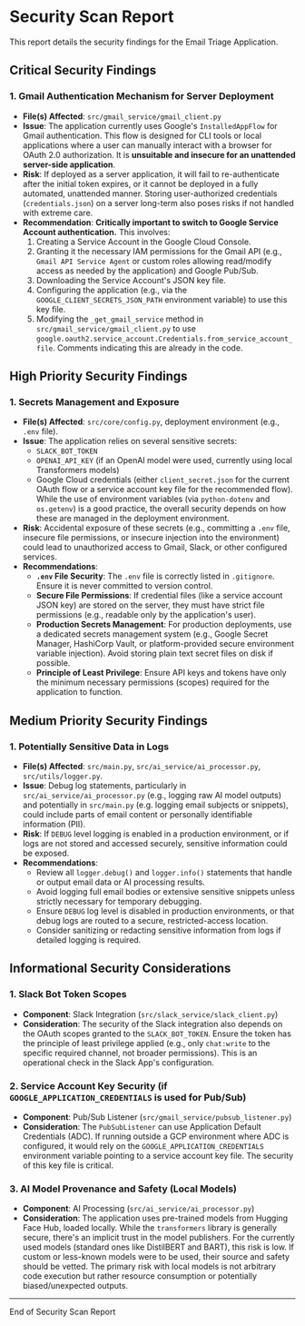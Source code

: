 # Security Scan Report

This report details the security findings for the Email Triage Application.

## Critical Security Findings

### 1. Gmail Authentication Mechanism for Server Deployment
*   **File(s) Affected**: `src/gmail_service/gmail_client.py`
*   **Issue**: The application currently uses Google's `InstalledAppFlow` for Gmail authentication. This flow is designed for CLI tools or local applications where a user can manually interact with a browser for OAuth 2.0 authorization. It is **unsuitable and insecure for an unattended server-side application**.
*   **Risk**: If deployed as a server application, it will fail to re-authenticate after the initial token expires, or it cannot be deployed in a fully automated, unattended manner. Storing user-authorized credentials (`credentials.json`) on a server long-term also poses risks if not handled with extreme care.
*   **Recommendation**: **Critically important to switch to Google Service Account authentication.** This involves:
    1.  Creating a Service Account in the Google Cloud Console.
    2.  Granting it the necessary IAM permissions for the Gmail API (e.g., `Gmail API Service Agent` or custom roles allowing read/modify access as needed by the application) and Google Pub/Sub.
    3.  Downloading the Service Account's JSON key file.
    4.  Configuring the application (e.g., via the `GOOGLE_CLIENT_SECRETS_JSON_PATH` environment variable) to use this key file.
    5.  Modifying the `_get_gmail_service` method in `src/gmail_service/gmail_client.py` to use `google.oauth2.service_account.Credentials.from_service_account_file`. Comments indicating this are already in the code.

## High Priority Security Findings

### 1. Secrets Management and Exposure
*   **File(s) Affected**: `src/core/config.py`, deployment environment (e.g., `.env` file).
*   **Issue**: The application relies on several sensitive secrets:
    *   `SLACK_BOT_TOKEN`
    *   `OPENAI_API_KEY` (if an OpenAI model were used, currently using local Transformers models)
    *   Google Cloud credentials (either `client_secret.json` for the current OAuth flow or a service account key file for the recommended flow).
    While the use of environment variables (via `python-dotenv` and `os.getenv`) is a good practice, the overall security depends on how these are managed in the deployment environment.
*   **Risk**: Accidental exposure of these secrets (e.g., committing a `.env` file, insecure file permissions, or insecure injection into the environment) could lead to unauthorized access to Gmail, Slack, or other configured services.
*   **Recommendations**:
    *   **`.env` File Security**: The `.env` file is correctly listed in `.gitignore`. Ensure it is never committed to version control.
    *   **Secure File Permissions**: If credential files (like a service account JSON key) are stored on the server, they must have strict file permissions (e.g., readable only by the application's user).
    *   **Production Secrets Management**: For production deployments, use a dedicated secrets management system (e.g., Google Secret Manager, HashiCorp Vault, or platform-provided secure environment variable injection). Avoid storing plain text secret files on disk if possible.
    *   **Principle of Least Privilege**: Ensure API keys and tokens have only the minimum necessary permissions (scopes) required for the application to function.

## Medium Priority Security Findings

### 1. Potentially Sensitive Data in Logs
*   **File(s) Affected**: `src/main.py`, `src/ai_service/ai_processor.py`, `src/utils/logger.py`.
*   **Issue**: Debug log statements, particularly in `src/ai_service/ai_processor.py` (e.g., logging raw AI model outputs) and potentially in `src/main.py` (e.g. logging email subjects or snippets), could include parts of email content or personally identifiable information (PII).
*   **Risk**: If `DEBUG` level logging is enabled in a production environment, or if logs are not stored and accessed securely, sensitive information could be exposed.
*   **Recommendations**:
    *   Review all `logger.debug()` and `logger.info()` statements that handle or output email data or AI processing results.
    *   Avoid logging full email bodies or extensive sensitive snippets unless strictly necessary for temporary debugging.
    *   Ensure `DEBUG` log level is disabled in production environments, or that debug logs are routed to a secure, restricted-access location.
    *   Consider sanitizing or redacting sensitive information from logs if detailed logging is required.

## Informational Security Considerations

### 1. Slack Bot Token Scopes
*   **Component**: Slack Integration (`src/slack_service/slack_client.py`)
*   **Consideration**: The security of the Slack integration also depends on the OAuth scopes granted to the `SLACK_BOT_TOKEN`. Ensure the token has the principle of least privilege applied (e.g., only `chat:write` to the specific required channel, not broader permissions). This is an operational check in the Slack App's configuration.

### 2. Service Account Key Security (if `GOOGLE_APPLICATION_CREDENTIALS` is used for Pub/Sub)
*   **Component**: Pub/Sub Listener (`src/gmail_service/pubsub_listener.py`)
*   **Consideration**: The `PubSubListener` can use Application Default Credentials (ADC). If running outside a GCP environment where ADC is configured, it would rely on the `GOOGLE_APPLICATION_CREDENTIALS` environment variable pointing to a service account key file. The security of this key file is critical.

### 3. AI Model Provenance and Safety (Local Models)
*   **Component**: AI Processing (`src/ai_service/ai_processor.py`)
*   **Consideration**: The application uses pre-trained models from Hugging Face Hub, loaded locally. While the `transformers` library is generally secure, there's an implicit trust in the model publishers. For the currently used models (standard ones like DistilBERT and BART), this risk is low. If custom or less-known models were to be used, their source and safety should be vetted. The primary risk with local models is not arbitrary code execution but rather resource consumption or potentially biased/unexpected outputs.

---
End of Security Scan Report 